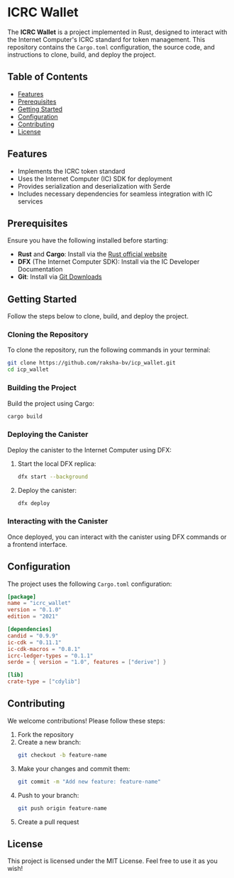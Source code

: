 # ICRC Wallet

The **ICRC Wallet** is a project implemented in Rust, designed to interact with the Internet Computer's ICRC standard for token management. This repository contains the `Cargo.toml` configuration, the source code, and instructions to clone, build, and deploy the project.

## Table of Contents

- [Features](#features)
- [Prerequisites](#prerequisites)
- [Getting Started](#getting-started)
- [Configuration](#configuration)
- [Contributing](#contributing)
- [License](#license)

## Features

- Implements the ICRC token standard
- Uses the Internet Computer (IC) SDK for deployment
- Provides serialization and deserialization with Serde
- Includes necessary dependencies for seamless integration with IC services

## Prerequisites

Ensure you have the following installed before starting:

- **Rust** and **Cargo**: Install via the [Rust official website](https://www.rust-lang.org/tools/install)
- **DFX** (The Internet Computer SDK): Install via the IC Developer Documentation
- **Git**: Install via [Git Downloads](https://git-scm.com/downloads)

## Getting Started

Follow the steps below to clone, build, and deploy the project.

### Cloning the Repository

To clone the repository, run the following commands in your terminal:

```bash
git clone https://github.com/raksha-bv/icp_wallet.git
cd icp_wallet
```

### Building the Project

Build the project using Cargo:

```bash
cargo build
```

### Deploying the Canister

Deploy the canister to the Internet Computer using DFX:

1. Start the local DFX replica:
   ```bash
   dfx start --background
   ```

2. Deploy the canister:
   ```bash
   dfx deploy
   ```

### Interacting with the Canister

Once deployed, you can interact with the canister using DFX commands or a frontend interface.

## Configuration

The project uses the following `Cargo.toml` configuration:

```toml
[package]
name = "icrc_wallet"
version = "0.1.0"
edition = "2021"

[dependencies]
candid = "0.9.9"
ic-cdk = "0.11.1"
ic-cdk-macros = "0.8.1"
icrc-ledger-types = "0.1.1"
serde = { version = "1.0", features = ["derive"] }

[lib]
crate-type = ["cdylib"]
```

## Contributing

We welcome contributions! Please follow these steps:

1. Fork the repository
2. Create a new branch:
   ```bash
   git checkout -b feature-name
   ```
3. Make your changes and commit them:
   ```bash
   git commit -m "Add new feature: feature-name"
   ```
4. Push to your branch:
   ```bash
   git push origin feature-name
   ```
5. Create a pull request

## License

This project is licensed under the MIT License. Feel free to use it as you wish!

